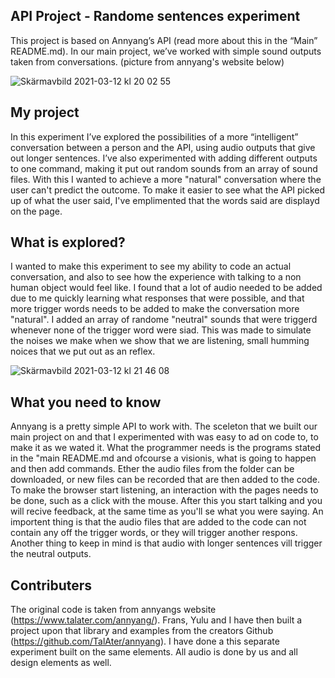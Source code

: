 ## API Project - Randome sentences experiment

This project is based on Annyang’s API (read more about this in the “Main” README.md). In our main project, we’ve worked with simple sound outputs taken from conversations. (picture from annyang's website below)

![Skärmavbild 2021-03-12 kl  20 02 55](https://user-images.githubusercontent.com/78792592/110996811-c806bc00-837c-11eb-84f0-86ae699b8344.png)

## My project
In this experiment I’ve explored the possibilities of a more “intelligent” conversation between a person and the API, using audio outputs that give out longer sentences.
I’ve also experimented with adding different outputs to one command, making it put out random sounds from an array of sound files. With this I wanted to achieve a more "natural" conversation where the user can't predict the outcome. 
To make it easier to see what the API picked up of what the user said, I've emplimented that the words said are displayd on the page. 

## What is explored?
I wanted to make this experiment to see my ability to code an actual conversation, and also to see how the experience with talking to a non human object would feel like. I found that a lot of audio needed to be added due to me quickly learning what responses that were possible, and that more trigger words needs to be added to make the conversation more "natural". I added an array of randome "neutral" sounds that were triggerd whenever none of the trigger word were siad. This was made to simulate the noises we make when we show that we are listening, small humming noices that we put out as an reflex. 

![Skärmavbild 2021-03-12 kl  21 46 08](https://user-images.githubusercontent.com/78792592/110996764-b32a2880-837c-11eb-8ec8-895a278d6679.png)


## What you need to know
Annyang is a pretty simple API to work with. The sceleton that we built our main project on and that I experimented with was easy to ad on code to, to make it as we wated it. What the programmer needs is the programs stated in the "main README.md and ofcourse a visionis, what is going to happen and then add commands. Ether the audio files from the folder can be downloaded, or new files can be recorded that are then added to the code. To make the browser start listening, an interaction with the pages needs to be done, such as a click with the mouse. After this you start talking and you will recive feedback, at the same time as you'll se what you were saying. 
An importent thing is that the audio files that are added to the code can not contain any off the trigger words, or they will trigger another respons. Another thing to keep in mind is that audio with longer sentences vill trigger the neutral outputs.



## Contributers

The original code is taken from annyangs website (https://www.talater.com/annyang/). Frans, Yulu and I have then built a project upon that library and examples from the creators Github (https://github.com/TalAter/annyang). I have done a this separate experiment built on the same elements. All audio is done by us and all design elements as well.


